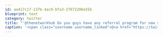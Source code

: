 ```yaml
---
id: aa417c17-137b-4ac9-bfa3-27672206e55b
blueprint: text
category: twitter
title: "'@thenetworkhub Do you guys have any referral program for new sign-ups?"
caption: '<span class="username username_linked">@<a href="https://twitter.com/thenetworkhub" title="The Network Hub">thenetworkhub</a></span> Do you guys have any referral program for new sign-ups?'
---
```

